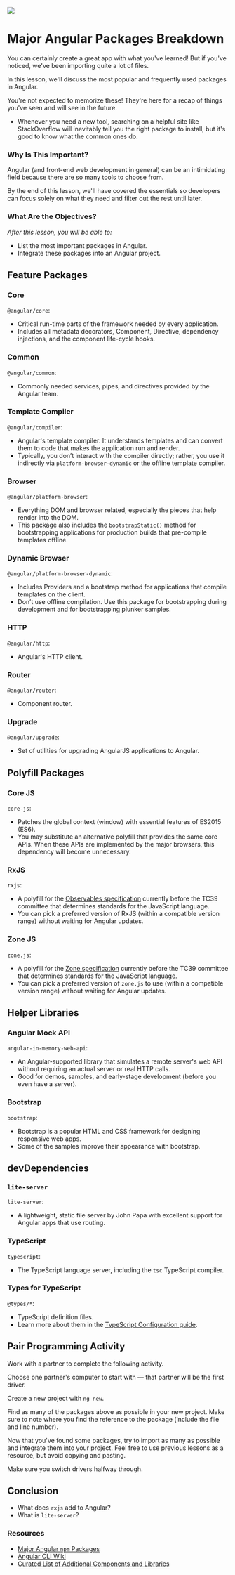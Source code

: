 ![](https://ga-dash.s3.amazonaws.com/production/assets/logo-9f88ae6c9c3871690e33280fcf557f33.png)


<!--WDI4 3:47 -->
<!--WDI6 9:17 -->

# Major Angular Packages Breakdown

You can certainly create a great app with what you've learned! But if you've noticed, we've been importing quite a lot of files.

In this lesson, we'll discuss the most popular and frequently used packages in Angular.

You're not expected to memorize these! They're here for a recap of things you've seen and will see in the future.
- Whenever you need a new tool, searching on a helpful site like StackOverflow will inevitably tell you the right package to install, but it's good to know what the common ones do.

### Why Is This Important?

Angular (and front-end web development in general) can be an intimidating field because there are so many tools to choose from.

By the end of this lesson, we'll have covered the essentials so developers can focus solely on what they need and filter out the rest until later.

### What Are the Objectives?
*After this lesson, you will be able to:*

- List the most important packages in Angular.
- Integrate these packages into an Angular project.

## Feature Packages

### Core

`@angular/core`:
- Critical run-time parts of the framework needed by every application.
- Includes all metadata decorators, Component, Directive, dependency injections, and the component life-cycle hooks.

### Common

`@angular/common`:
- Commonly needed services, pipes, and directives provided by the Angular team.

### Template Compiler

`@angular/compiler`:
- Angular's template compiler. It understands templates and can convert them to code that makes the application run and render.
- Typically, you don’t interact with the compiler directly; rather, you use it indirectly via `platform-browser-dynamic` or the offline template compiler.

### Browser

`@angular/platform-browser`:
- Everything DOM and browser related, especially the pieces that help render into the DOM.
- This package also includes the `bootstrapStatic()` method for bootstrapping applications for production builds that pre-compile templates offline.

### Dynamic Browser

`@angular/platform-browser-dynamic`:
- Includes Providers and a bootstrap method for applications that compile templates on the client.
- Don’t use offline compilation. Use this package for bootstrapping during development and for bootstrapping plunker samples.

### HTTP

`@angular/http`:
- Angular's HTTP client.

### Router

`@angular/router`:
- Component router.

### Upgrade

`@angular/upgrade`:
- Set of utilities for upgrading AngularJS applications to Angular.

## Polyfill Packages

### Core JS

`core-js`:
- Patches the global context (window) with essential features of ES2015 (ES6).
- You may substitute an alternative polyfill that provides the same core APIs. When these APIs are implemented by the major browsers, this dependency will become unnecessary.

### RxJS

`rxjs`:
- A polyfill for the [Observables specification](https://github.com/tc39/proposal-observable) currently before the TC39 committee that determines standards for the JavaScript language.
- You can pick a preferred version of RxJS (within a compatible version range) without waiting for Angular updates.

### Zone JS

`zone.js`:
- A polyfill for the [Zone specification](https://gist.github.com/mhevery/63fdcdf7c65886051d55) currently before the TC39 committee that determines standards for the JavaScript language.
- You can pick a preferred version of `zone.js` to use (within a compatible version range) without waiting for Angular updates.

## Helper Libraries

### Angular Mock API

`angular-in-memory-web-api`:
- An Angular-supported library that simulates a remote server's web API without requiring an actual server or real HTTP calls.
- Good for demos, samples, and early-stage development (before you even have a server).

### Bootstrap

`bootstrap`:
- Bootstrap is a popular HTML and CSS framework for designing responsive web apps.
- Some of the samples improve their appearance with bootstrap.

## devDependencies

### `lite-server`

`lite-server`:
- A lightweight, static file server by John Papa with excellent support for Angular apps that use routing.

### TypeScript

`typescript`:
- The TypeScript language server, including the `tsc` TypeScript compiler.

### Types for TypeScript

`@types/*`:
- TypeScript definition files.
- Learn more about them in the [TypeScript Configuration guide](https://angular.io/guide/typescript-configuration#typings).

## Pair Programming Activity

Work with a partner to complete the following activity.  

Choose one partner's computer to start with — that partner will be the first driver.

Create a new project with `ng new`.

Find as many of the packages above as possible in your new project. Make sure to note where you find the reference to the package (include the file and line number).

Now that you've found some packages, try to import as many as possible and integrate them into your project. Feel free to use previous lessons as a resource, but avoid copying and pasting.

Make sure you switch drivers halfway through.

## Conclusion

- What does `rxjs` add to Angular?
- What is `lite-server`?


<!--3:56 WDI4, turning over to devs for the activity above (30-40 minutes) -->
<!--WDI6 9:30, coming back from package activity at 9:45 -->

### Resources

- [Major Angular `npm` Packages](https://angular.io/guide/npm-packages)
- [Angular CLI Wiki](https://github.com/angular/angular-cli/wiki)
- [Curated List of Additional Components and Libraries](https://github.com/brillout/awesome-angular-components)
